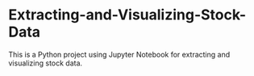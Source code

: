 # Extracting-and-Visualizing-Stock-Data
This is a Python project using Jupyter Notebook for extracting and visualizing stock data.

